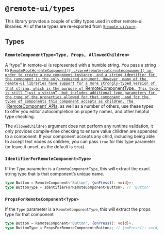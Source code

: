 # `@remote-ui/types`

This library provides a couple of utility types used in other remote-ui libraries. All of these types are re-exported from [`@remote-ui/core`](../core).

## Types

### `RemoteComponentType<Type, Props, AllowedChildren>`

A “type” in remote-ui is represented with a humble string. You pass a string to [`RemoteRoot#createComponent](../core#remoterootcreatecomponent) in order to create a new component instance, and a string identifier for the component is the only required argument. However, many of the remote-ui libraries have support for a more strongly-typed version of that string, which is the purpose of `RemoteComponentType`. This type is still “just a string”, but includes additional type parameters for the type of the properties allowed for that component, and for the types of components this component accepts as children. The [`RemoteComponent` APIs](../core#remotecomponent), as well as a number of others, use these types to offer you editor autocompletion on property names, and other helpful type checking.

The `AllowedChildren` argument does not perform any runtime validation, it only provides compile-time checking to ensure value children are appended to a component. If your component accepts any child, including being able to accept text nodes as children, you can pass `true` for this type parameter (or leave it unset, as the default is `true`).

### `IdentifierForRemoteComponent<Type>`

If the `Type` parameter is a `RemoteComponentType`, this will extract the exact string type that is that component’s unique name.

```ts
type Button = RemoteComponent<'Button', {onPress(): void}>;
type ButtonType = IdentifierForRemoteComponent<Button>; // 'Button'
```

### `PropsForRemoteComponent<Type>`

If the `Type` parameter is a `RemoteComponentType`, this will extract the props type for that component

```ts
type Button = RemoteComponent<'Button', {onPress(): void}>;
type ButtonType = PropsForRemoteComponent<Button>; // {onPress(): void}
```

